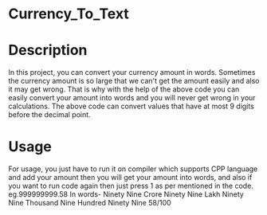 # Currency_To_Text
# **Description** 
In this project, you can convert your currency amount in words.
Sometimes the currency amount is so large that we can't get the amount easily and also it may get wrong. That is why with the help of the above code you can easily convert your amount into words and you will never get wrong in your calculations. The above code can convert values that have at most 9 digits before the decimal point.

# **Usage**
For usage, you just have to run it on compiler which supports CPP language and add your amount then you will get your amount into words, and also if you want to run code again then just press 1 as per mentioned in the code.
eg.999999999.58  In words- Ninety Nine Crore Ninety Nine Lakh Ninety Nine Thousand Nine Hundred Ninety Nine 58/100

